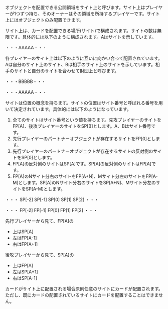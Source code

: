 オブジェクトを配置できる公開領域をサイト上と呼びます。サイト上はプレイヤーが1つずつ持ち、そのオーナーはその領域を所持するプレイヤーです。サイト上にはオブジェクトのみ配置できます。

サイト上は、カードを配置できる場所(サイト)で構成されます。サイトの数は無限です。具体的には以下のように構成されます。Aはサイトを示しています。

・・・AAAAA・・・

各プレイヤーのサイト上は以下のように互いに向かい合って配置されています。Aは自分のサイト上のサイト、Bは相手のサイト上のサイトを示しています。相手のサイトと自分のサイトを合わせて財団上と呼びます。

・・・BBBBB・・・

・・・AAAAA・・・

サイトは位置の概念を持ちます。サイトの位置はサイト番号と呼ばれる番号を用いて決定されています。具体的には以下のようになっています。

1. 全てのサイトはサイト番号という値を持ちます。先攻プレイヤーのサイトをFP[A]、後攻プレイヤーのサイトをSP[B]とします。A、Bはサイト番号です。
2. 先行プレイヤーのパートナーオブジェクトが存在するサイトをFP[0]とします。
3. 先行プレイヤーのパートナーオブジェクトが存在するサイトの反対側のサイトをSP[0]とします。
4. FP[A]の反対側のサイトはSP[A]です。SP[A]の反対側のサイトはFP[A]です。
5. FP[A]のNサイト分右のサイトをFP[A+N]、Mサイト分左のサイトをFP[A-M]とします。SP[A]のNサイト分右のサイトをSP[A+N]、Mサイト分左のサイトをSP[A-M]とします。

・・・ SP[-2] SP[-1] SP[0] SP[1] SP[2] ・・・

・・・ FP[-2] FP[-1] FP[0] FP[1] FP[2] ・・・

先行プレイヤーから見て、FP[A]の
* 上はSP[A]
* 左はFP[A-1]
* 右はFP[A+1]

後攻プレイヤーから見て、SP[A]の
* 上はFP[A]
* 左はSP[A+1]
* 右はSP[A-1]

カードがサイト上に配置される場合原則任意のサイトにカードが配置されます。ただし、既にカードの配置されているサイトにカードを配置することはできません。


